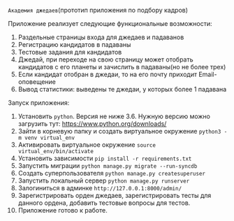 `Академия джедаев`(прототип приложения по подбору кадров)

Приложение реализует следующие функциональные возможности:
1) Раздельные страницы входа для джедаев и падаванов
2) Регистрацию кандидатов в падаваны
3) Тестовые задания для кандидатов
4) Джедай, при переходе на свою страницу может отобрать кандидатов с его планеты и зачислить в падаваны(но не более трех)
5) Если кандидат отобран в джедаи, то на его почту приходит Email-оповещение
6) Вывод статистики: выведены те джедаи, у которых более 1 падавана

Запуск приложения:
1) Установить `python`. Версия не ниже 3.6. Нужную версию можно загрузить тут: https://www.python.org/downloads/
2) Зайти в корневую папку и создать виртуальное окружение `python3 -m venv virtual_env`
3) Активировать виртуальное окружение `source virtual_env/bin/activate`
4) Установить зависимости `pip install -r requirements.txt`
5) Запустить миграции `python manage.py migrate --run-syncdb`
6) Создать суперпользователя `python manage.py createsuperuser`
7) Запустить локальный сервер `python manage.py runserver`
8) Залогиниться в админке `http://127.0.0.1:8000/admin/`
9) Зарегистрировать орден джедаев, зарегистрировать тесты для данного ордена, добавить тестовые вопросы для тестов.
10) Приложение готово к работе.
